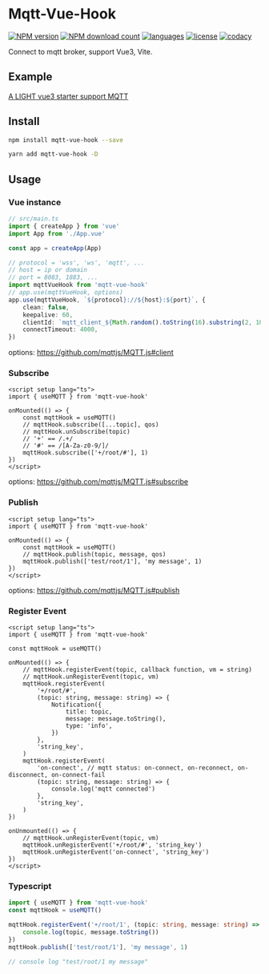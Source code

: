 # Mqtt-Vue-Hook

[![NPM version](https://img.shields.io/npm/v/mqtt-vue-hook.svg)](https://www.npmjs.com/package/mqtt-vue-hook)
[![NPM download count](https://img.shields.io/npm/dm/mqtt-vue-hook)](https://www.npmjs.com/package/mqtt-vue-hook)
[![languages](https://img.shields.io/github/languages/top/tommy44458/mqtt-vue-hook)](https://www.npmjs.com/package/mqtt-vue-hook)
[![license](https://img.shields.io/npm/l/mqtt-vue-hook)](https://www.npmjs.com/package/mqtt-vue-hook)
[![codacy](https://img.shields.io/codacy/grade/167baac7ff374d359dac9f885f566c0f)](https://www.npmjs.com/package/mqtt-vue-hook)

Connect to mqtt broker, support Vue3, Vite.

## Example

[A LIGHT vue3 starter support MQTT](https://github.com/tommy44458/light-vue3-starter)

## Install

```bash
npm install mqtt-vue-hook --save
```

```bash
yarn add mqtt-vue-hook -D
```

## Usage

### Vue instance

```ts
// src/main.ts
import { createApp } from 'vue'
import App from './App.vue'

const app = createApp(App)

// protocol = 'wss', 'ws', 'mqtt', ...
// host = ip or domain
// port = 8083, 1883, ...
import mqttVueHook from 'mqtt-vue-hook'
// app.use(mqttVueHook, options)
app.use(mqttVueHook, `${protocol}://${host}:${port}`, {
    clean: false,
    keepalive: 60,
    clientId: `mqtt_client_${Math.random().toString(16).substring(2, 10)}`,
    connectTimeout: 4000,
})
```

options: https://github.com/mqttjs/MQTT.js#client

### Subscribe

```vue
<script setup lang="ts">
import { useMQTT } from 'mqtt-vue-hook'

onMounted(() => {
    const mqttHook = useMQTT()
    // mqttHook.subscribe([...topic], qos)
    // mqttHook.unSubscribe(topic)
    // '+' == /.+/
    // '#' == /[A-Za-z0-9/]/
    mqttHook.subscribe(['+/root/#'], 1)
})
</script>
```

options: https://github.com/mqttjs/MQTT.js#subscribe

### Publish

```vue
<script setup lang="ts">
import { useMQTT } from 'mqtt-vue-hook'

onMounted(() => {
    const mqttHook = useMQTT()
    // mqttHook.publish(topic, message, qos)
    mqttHook.publish(['test/root/1'], 'my message', 1)
})
</script>
```

options: https://github.com/mqttjs/MQTT.js#publish

### Register Event

```vue
<script setup lang="ts">
import { useMQTT } from 'mqtt-vue-hook'

const mqttHook = useMQTT()

onMounted(() => {
    // mqttHook.registerEvent(topic, callback function, vm = string)
    // mqttHook.unRegisterEvent(topic, vm)
    mqttHook.registerEvent(
        '+/root/#',
        (topic: string, message: string) => {
            Notification({
                title: topic,
                message: message.toString(),
                type: 'info',
            })
        },
        'string_key',
    )
    mqttHook.registerEvent(
        'on-connect', // mqtt status: on-connect, on-reconnect, on-disconnect, on-connect-fail
        (topic: string, message: string) => {
            console.log('mqtt connected')
        },
        'string_key',
    )
})

onUnmounted(() => {
    // mqttHook.unRegisterEvent(topic, vm)
    mqttHook.unRegisterEvent('+/root/#', 'string_key')
    mqttHook.unRegisterEvent('on-connect', 'string_key')
})
</script>
```

### Typescript

```ts
import { useMQTT } from 'mqtt-vue-hook'
const mqttHook = useMQTT()

mqttHook.registerEvent('+/root/1', (topic: string, message: string) => {
    console.log(topic, message.toString())
})
mqttHook.publish(['test/root/1'], 'my message', 1)

// console log "test/root/1 my message"
```
